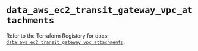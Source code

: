 # `data_aws_ec2_transit_gateway_vpc_attachments`

Refer to the Terraform Registory for docs: [`data_aws_ec2_transit_gateway_vpc_attachments`](https://registry.terraform.io/providers/hashicorp/aws/5.11.0/docs/data-sources/ec2_transit_gateway_vpc_attachments).

